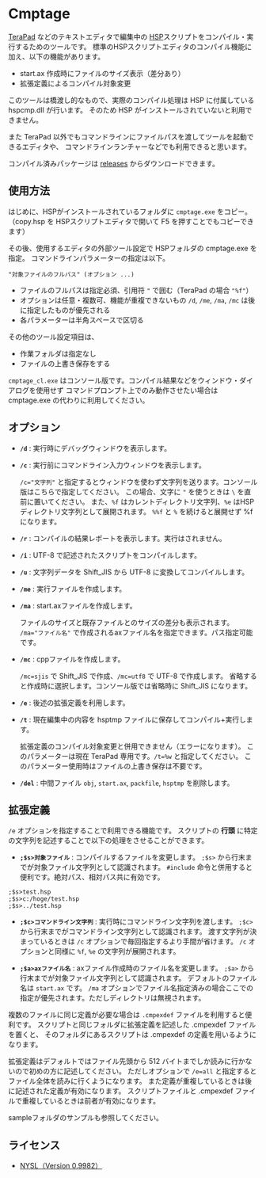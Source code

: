 ﻿# Cmptage

[TeraPad](http://www5f.biglobe.ne.jp/~t-susumu/library/tpad.html) などのテキストエディタで編集中の
[HSP](http://hsp.tv/)スクリプトをコンパイル・実行するためのツールです。
標準のHSPスクリプトエディタのコンパイル機能に加え、以下の機能があります。

- start.ax 作成時にファイルのサイズ表示（差分あり）
- 拡張定義によるコンパイル対象変更

このツールは橋渡し的なもので、実際のコンパイル処理は HSP に付属している hspcmp.dll が行います。
そのため HSP がインストールされていないと利用できません。

また TeraPad 以外でもコマンドラインにファイルパスを渡してツールを起動できるエディタや、
コマンドラインランチャーなどでも利用できると思います。

コンパイル済みパッケージは [releases](https://github.com/skymonsters-Ks/Cmptage/releases)
からダウンロードできます。



## 使用方法

はじめに、HSPがインストールされているフォルダに `cmptage.exe` をコピー。
（copy.hsp を HSPスクリプトエディタで開いて F5 を押すことでもコピーできます）

その後、使用するエディタの外部ツール設定で HSPフォルダの cmptage.exe を指定。
コマンドラインパラメーターの指定は以下。
```
"対象ファイルのフルパス" (オプション ...)
```
- ファイルのフルパスは指定必須、引用符 `"` で囲む（TeraPad の場合 `"%f"`）
- オプションは任意・複数可、機能が重複できないもの `/d`, `/me`, `/ma`, `/mc` は後に指定したものが優先される
- 各パラメーターは半角スペースで区切る

その他のツール設定項目は、

- 作業フォルダは指定なし
- ファイルの上書き保存をする

`cmptage_cl.exe` はコンソール版です。コンパイル結果などをウィンドウ・ダイアログを使用せず
コマンドプロンプト上でのみ動作させたい場合は cmptage.exe の代わりに利用してください。



## オプション

- **`/d`** : 実行時にデバッグウィンドウを表示します。

- **`/c`** : 実行前にコマンドライン入力ウィンドウを表示します。

  `/c="文字列"` と指定するとウィンドウを使わず文字列を送ります。コンソール版はこちらで指定してください。
  この場合、文字に `"` を使うときは ` \ ` を直前に置いてください。
  また、`%f` はカレントディレクトリ文字列、`%e` はHSPディレクトリ文字列として展開されます。
  `%%f` と `%` を続けると展開せず %f になります。

- **`/r`** : コンパイルの結果レポートを表示します。実行はされません。

- **`/i`** : UTF-8 で記述されたスクリプトをコンパイルします。

- **`/u`** : 文字列データを Shift_JIS から UTF-8 に変換してコンパイルします。

- **`/me`** : 実行ファイルを作成します。

- **`/ma`** : start.axファイルを作成します。

  ファイルのサイズと既存ファイルとのサイズの差分も表示されます。
  `/ma="ファイル名"` で作成されるaxファイル名を指定できます。パス指定可能です。

- **`/mc`** : cppファイルを作成します。

  `/mc=sjis` で Shift_JIS で作成、`/mc=utf8` で UTF-8 で作成します。
  省略すると作成時に選択します。コンソール版では省略時に Shift_JIS になります。

- **`/e`** : 後述の拡張定義を利用します。

- **`/t`** : 現在編集中の内容を hsptmp ファイルに保存してコンパイル+実行します。

  拡張定義のコンパイル対象変更と併用できません（エラーになります）。
  このパラメーターは現在 TeraPad 専用です。`/t=%w` と指定してください。
  このパラメーター使用時はファイルの上書き保存は不要です。

- **`/del`** : 中間ファイル `obj`, `start.ax`, `packfile`, `hsptmp` を削除します。



## 拡張定義

`/e` オプションを指定することで利用できる機能です。
スクリプトの **行頭** に特定の文字列を記述することで以下の処理をさせることができます。

- **`;$s>対象ファイル`** : コンパイルするファイルを変更します。
  `;$s>` から行末までが対象ファイル文字列として認識されます。
  `#include` 命令と併用すると便利です。絶対パス、相対パス共に有効です。
```
;$s>test.hsp
;$s>c:/hoge/test.hsp
;$s>../test.hsp
```

- **`;$c>コマンドライン文字列`** : 実行時にコマンドライン文字列を渡します。
  `;$c>` から行末までがコマンドライン文字列として認識されます。
  渡す文字列が決まっているときは `/c` オプションで毎回指定するより手間が省けます。
  `/c` オプションと同様に `%f`, `%e` の文字列が展開されます。

- **`;$a>axファイル名`** : axファイル作成時のファイル名を変更します。
  `;$a>` から行末までが対象ファイル文字列として認識されます。
  デフォルトのファイル名は `start.ax` です。
  `/ma` オプションでファイル名指定済みの場合ここでの指定が優先されます。ただしディレクトリは無視されます。

複数のファイルに同じ定義が必要な場合は `.cmpexdef` ファイルを利用すると便利です。
スクリプトと同じフォルダに拡張定義を記述した .cmpexdef ファイルを置くと、
そのフォルダにあるスクリプトは .cmpexdef の定義を用いるようになります。

拡張定義はデフォルトではファイル先頭から 512 バイトまでしか読みに行かないので初めの方に記述してください。
ただしオプションで `/e=all` と指定するとファイル全体を読みに行くようになります。
また定義が重複しているときは後に記述された定義が有効になります。
スクリプトファイルと .cmpexdef ファイルで重複しているときは前者が有効になります。

sampleフォルダのサンプルも参照してください。



## ライセンス

- [NYSL（Version 0.9982）](http://www.kmonos.net/nysl/)

